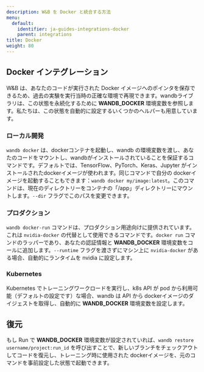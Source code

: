 ```yaml
---
description: W&B を Docker と統合する方法
menu:
  default:
    identifier: ja-guides-integrations-docker
    parent: integrations
title: Docker
weight: 80
---
```


## Docker インテグレーション

W&B は、あなたのコードが実行された Docker イメージへのポインタを保存できるため、過去の実験を実行当時の正確な環境で再現できます。wandbライブラリは、この状態を永続化するために **WANDB_DOCKER** 環境変数を参照します。私たちは、この状態を自動的に設定するいくつかのヘルパーも用意しています。

### ローカル開発

`wandb docker` は、dockerコンテナを起動し、wandb の環境変数を渡し、あなたのコードをマウントし、wandbがインストールされていることを保証するコマンドです。デフォルトでは、TensorFlow、PyTorch、Keras、Jupyter がインストールされたdockerイメージが使われます。同じコマンドで自分の dockerイメージを起動することもできます：`wandb docker my/image:latest`。このコマンドは、現在のディレクトリーをコンテナの「/app」ディレクトリーにマウントします。`--dir` フラグでこのパスを変更できます。

### プロダクション

`wandb docker-run` コマンドは、プロダクション用途向けに提供されています。これは `nvidia-docker` の代替として使用できるコマンドです。`docker run` コマンドのラッパーであり、あなたの認証情報と **WANDB_DOCKER** 環境変数をコールに追加します。`--runtime` フラグを渡さずにマシン上に `nvidia-docker` がある場合、自動的にランタイムを nvidia に設定します。

### Kubernetes

Kubernetes でトレーニングワークロードを実行し、k8s API が pod から利用可能（デフォルトの設定です）な場合、wandb は API から dockerイメージのダイジェストを取得し、自動的に **WANDB_DOCKER** 環境変数を設定します。

## 復元

もし Run で **WANDB_DOCKER** 環境変数が設定されていれば、`wandb restore username/project:run_id` を呼び出すことで、新しいブランチをチェックアウトしてコードを復元し、トレーニング時に使用された dockerイメージを、元のコマンドを事前設定した状態で起動できます。